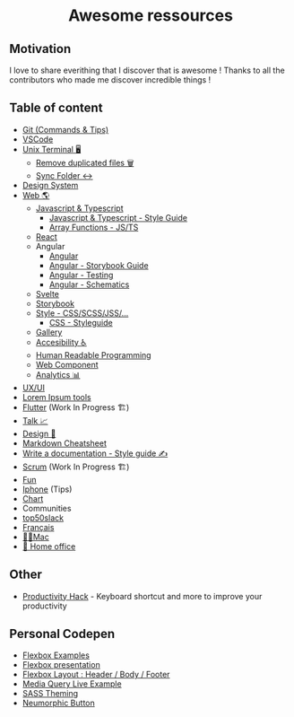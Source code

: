 <h1 align="center">
  Awesome ressources
</h1>

## Motivation

I love to share everithing that I discover that is awesome !
Thanks to all the contributors who made me discover incredible things !

## Table of content

- [Git (Commands & Tips)](/src/git.md)
- [VSCode](/src/vscode.md)
- [Unix Terminal 🖥](/src/unix-terminal.md)
  - [Remove duplicated files 🗑](/src/script/remove-duplicated-files.md)
  - [Sync Folder ↔️](/src/script/sync-folder.md)
- [Design System](/src/design-system/design-system.md)
- [Web 🌎](/src/web/web.md)
  - [Javascript & Typescript](/src/web/javascript-typescript.md)
    - [Javascript & Typescript - Style Guide](/src/web/javascript-typescript-style-guide.md)
    - [Array Functions - JS/TS](/src/web/array.md)
  - [React](/src/web/react.md)
  - Angular
    - [Angular](/src/web/angular/angular.md)
    - [Angular - Storybook Guide](/src/web/angular/angular-storybook.md)
    - [Angular - Testing](/src/web/angular/angular-testing.md)
    - [Angular - Schematics](/src/web/angular/angular-schematics.md)
  - [Svelte](/src/web/svelte.md)
  - [Storybook](/src/web/storybook/storybook.md)
  - [Style - CSS/SCSS/JSS/...](/src/web/css.md)
    - [CSS - Styleguide](/src/web/css-styleguide.md)
  - [Gallery](/src/web/gallery.md)
  - [Accesibility ♿️](/src/web/accesibility.md)
  - [Human Readable Programming](/src/web/human-readable-programming.md)
  - [Web Component](/src/web/web-component.md)
  - [Analytics 📊](/src/web/analytics.md)
- [UX/UI](/src/ux-ui/ux-ui.md)
- [Lorem Ipsum tools](/src/lorem-ipsum.md)
- [Flutter](/src/flutter.md) (Work In Progress 🏗)
- [Talk 📈](/src/talk.md)
- [Design 🎨](/src/design.md)
- [Markdown Cheatsheet](/src/markdown.md)
- [Write a documentation - Style guide ✍️](/src/write-documentation-style-guide.md)
- [Scrum](/src/scrum.md) (Work In Progress 🏗)
- [Fun](/src/fun.md)
- [Iphone](/src/iphone.md) (Tips)
- [Chart](/src/chart.md)
- Communities
- [top50slack](https://www.top50slack.com/#get)
- [Français](/src/french.md)
- [👨‍💻Mac](/src/mac.md)
- [🏡 Home office](/src/home-office.md)

## Other

- [Productivity Hack](https://productivity.so/all) - Keyboard shortcut and more to improve your productivity

## Personal Codepen

- [Flexbox Examples](https://codepen.io/chris2cant/pen/EBedyj)
- [Flexbox presentation](https://codepen.io/chris2cant/pen/GbqpvY)
- [Flexbox Layout : Header / Body / Footer](https://codepen.io/chris2cant/pen/joZGMN)
- [Media Query Live Example](https://codepen.io/chris2cant/pen/RzKZXv)
- [SASS Theming](https://codepen.io/chris2cant/pen/ExxJZGV?editors=1100)
- [Neumorphic Button](https://codepen.io/chris2cant/pen/GRJKmVo)
